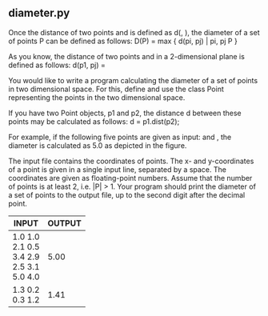 ## diameter.py

Once the distance of two points  and  is defined as d(, ), the diameter of a set of points P can be defined as follows:
	D(P) = max { d(pi, pj) | pi, pj  P }

As you know, the distance of two points  and  in a 2-dimensional plane is defined as follows:
	d(p1, pj) = 

You would like to write a program calculating the diameter of a set of points in two dimensional space. For this, define and use the class Point representing the points in the two dimensional space.

If you have two Point objects, p1 and p2, the distance d between these points may be calculated as follows: d = p1.dist(p2);

For example, if the following five points are given as input:     and , the diameter is calculated as 5.0 as depicted in the figure.

The input file contains the coordinates of points. The x- and y-coordinates of a point is given in a single input line, separated by a space. The coordinates are given as floating-point numbers. Assume that the number of points is at least 2, i.e. |P| > 1. Your program should print the diameter of a set of points to the output file, up to the second digit after the decimal point.

INPUT | OUTPUT 
--- | ---
1.0 1.0 <br> 2.1 0.5 <br> 3.4 2.9 <br> 2.5 3.1 <br> 5.0 4.0 | 5.00
1.3 0.2 <br> 0.3 1.2 |  1.41